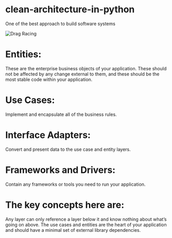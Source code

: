 # clean-architecture-in-python
One of the best approach to build software systems

![Drag Racing](https://habrastorage.org/web/fe8/c82/a32/fe8c82a32b1548b1a297187e24ae755a.png)

# Entities:
These are the enterprise business objects of your application. These should not be affected by any change external to them, and these should be the most stable code within your application.

# Use Cases:
Implement and encapsulate all of the business rules.

# Interface Adapters:
Convert and present data to the use case and entity layers.

# Frameworks and Drivers: 
Contain any frameworks or tools you need to run your application.

# The key concepts here are:
Any layer can only reference a layer below it and know nothing about what’s going on above.
The use cases and entities are the heart of your application and should have a minimal set of external library dependencies.
